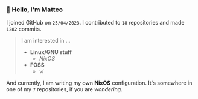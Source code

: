 ### 👋 Hello, I'm Matteo

I joined GitHub on `25/04/2023`.
I contributed to `18` repositories and made `1282` commits.

> I am interested in ...
> 
> - **Linux/GNU stuff**
>     - *NixOS*
> - **FOSS**
>   - *vi*

And currently, I am writing my own **NixOS** configuration. It's somewhere in one of my `7` repositories, if you are *wondering*.
